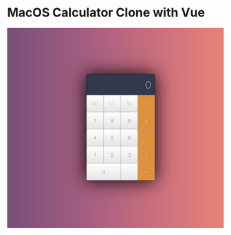 # MacOS Calculator Clone with Vue

<img align="right"  src="https://github.com/cagdasaydemir/vue_macos-calculator-clone/blob/main/readme-img/calculator-img.png" alt="calculator-img">
